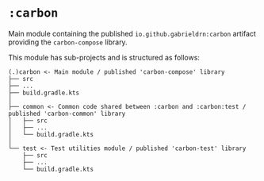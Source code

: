 # `:carbon`

Main module containing the published `io.github.gabrieldrn:carbon` artifact providing the 
`carbon-compose` library.

This module has sub-projects and is structured as follows:

```
(.)carbon <- Main module / published 'carbon-compose' library
├── src
├── ...
├── build.gradle.kts
│
├── common <- Common code shared between :carbon and :carbon:test / published 'carbon-common' library
│   ├── src
│   ├── ...
│   └── build.gradle.kts
│
└── test <- Test utilities module / published 'carbon-test' library
    ├── src
    ├── ...
    └── build.gradle.kts
```

